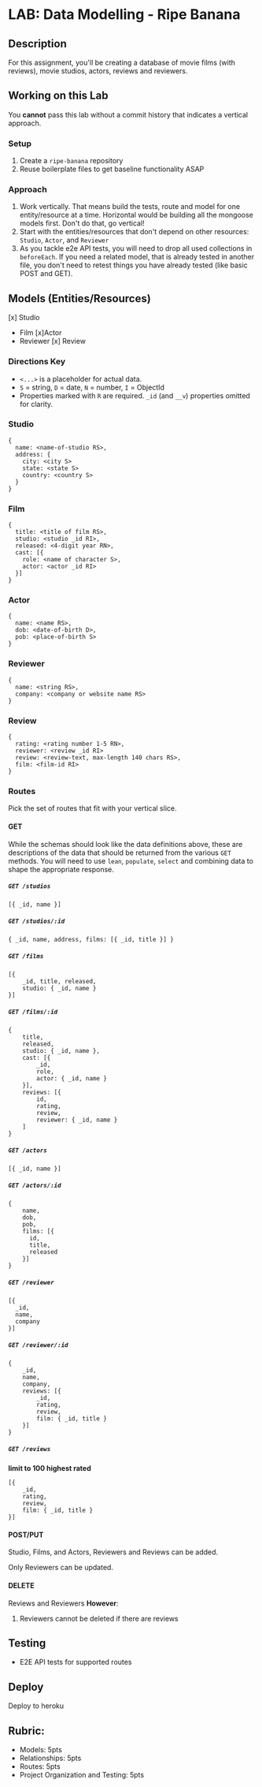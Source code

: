 # LAB: Data Modelling - Ripe Banana

## Description

For this assignment, you'll be creating a database of movie films (with reviews), movie studios, actors, reviews and reviewers.

## Working on this Lab

You **cannot** pass this lab without a commit history that indicates a vertical approach.

### Setup

1. Create a `ripe-banana` repository
1. Reuse boilerplate files to get baseline functionality ASAP

### Approach

1. Work vertically. That means build the tests, route and model for one entity/resource at a time. Horizontal would be building all the mongoose models first. Don't do that, go vertical!
1. Start with the entities/resources that don't depend on other resources: `Studio`, `Actor`, and `Reviewer`
1. As you tackle e2e API tests, you will need to drop all used collections in `beforeEach`. If you need a related model, that is already tested in another file, you
don't need to retest things you have already tested (like basic POST and GET).

## Models (Entities/Resources)

[x] Studio
* Film
[x]Actor
* Reviewer
[x] Review

### Directions Key
* `<...>` is a placeholder for actual data.
* `S` = string, `D` = date, `N` = number, `I` = ObjectId
* Properties marked with `R` are required.
`_id` (and `__v`) properties omitted for clarity.

### Studio

```
{
  name: <name-of-studio RS>,
  address: {
    city: <city S>
    state: <state S>
    country: <country S>
  }
}
```

### Film

```
{
  title: <title of film RS>,
  studio: <studio _id RI>,
  released: <4-digit year RN>,
  cast: [{
    role: <name of character S>,
    actor: <actor _id RI>
  }]
}
```

### Actor

```
{
  name: <name RS>,
  dob: <date-of-birth D>,
  pob: <place-of-birth S>
}
```

### Reviewer

```
{
  name: <string RS>,
  company: <company or website name RS>
}
```


### Review

```
{
  rating: <rating number 1-5 RN>,
  reviewer: <review _id RI>
  review: <review-text, max-length 140 chars RS>,
  film: <film-id RI>
}
```

### Routes

Pick the set of routes that fit with your vertical slice.

#### GET

While the schemas should look like the data definitions above, these are descriptions of the data that should be returned from the various `GET` methods. You will need to use `lean`, `populate`, `select` and combining data to shape the appropriate response.

##### `GET /studios`

```
[{ _id, name }]
```

##### `GET /studios/:id`

```
{ _id, name, address, films: [{ _id, title }] }
```

##### `GET /films`

```
[{
    _id, title, released,
    studio: { _id, name }
}]
```

##### `GET /films/:id`

```
{
    title,
    released,
    studio: { _id, name },
    cast: [{
        _id,
        role,
        actor: { _id, name }
    }],
    reviews: [{
        id,
        rating,
        review,
        reviewer: { _id, name }
    ]
}
```

##### `GET /actors`

```
[{ _id, name }]
```

##### `GET /actors/:id`

```
{
    name,
    dob,
    pob,
    films: [{
      id,
      title,
      released
    }]
}
```

##### `GET /reviewer`

```
[{
  _id,
  name,
  company
}]
```

##### `GET /reviewer/:id`

```
{
    _id,
    name,
    company,
    reviews: [{
        _id,
        rating,
        review,
        film: { _id, title }
    }]
}
```

##### `GET /reviews`

**limit to 100 highest rated**

```
[{
    _id,
    rating,
    review,
    film: { _id, title }
}]
```

#### POST/PUT

Studio, Films, and Actors, Reviewers and Reviews can be added.

Only Reviewers can be updated.

#### DELETE

Reviews and Reviewers **However**:
1. Reviewers cannot be deleted if there are reviews

## Testing

* E2E API tests for supported routes

## Deploy

Deploy to heroku

## Rubric:

* Models: 5pts
* Relationships: 5pts
* Routes: 5pts
* Project Organization and Testing: 5pts
